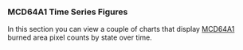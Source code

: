 ### MCD64A1 Time Series Figures

In this section you can view a couple of charts that display [MCD64A1](https://lpdaac.usgs.gov/products/mcd64a1v006/) burned area pixel counts by state over time. 

<br><br><br>
